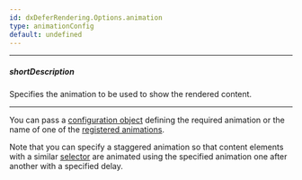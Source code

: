 ```yaml
---
id: dxDeferRendering.Options.animation
type: animationConfig
default: undefined
---
```

---
##### shortDescription
Specifies the animation to be used to show the rendered content.

---
You can pass a [configuration object](/Documentation/ApiReference/Common/Object_Structures/animationConfig/) defining the required animation or the name of one of the [registered animations](/Documentation/ApiReference/Common/Utils/animationPresets/).

Note that you can specify a staggered animation so that content elements with a similar [selector](/Documentation/ApiReference/UI_Widgets/dxDeferRendering/Configuration/#staggerItemSelector) are animated using the specified animation one after another with a specified delay.